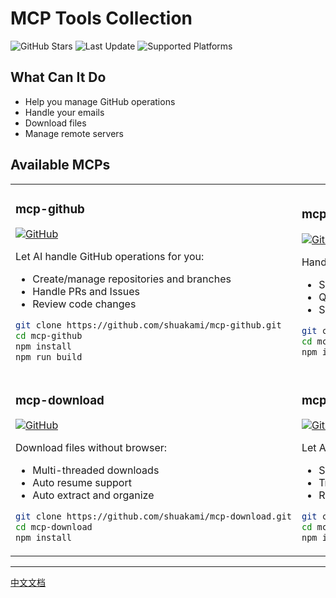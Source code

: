 # MCP Tools Collection

  <img src="https://img.shields.io/github/stars/shuakami/mcp-github?style=flat-square&color=yellow" alt="GitHub Stars" />
  <img src="https://img.shields.io/github/last-commit/shuakami/mcp-github?style=flat-square&color=blue" alt="Last Update" />
  <img src="https://img.shields.io/badge/Platform-Windows%20%7C%20macOS%20%7C%20Linux-orange?style=flat-square" alt="Supported Platforms" />

## What Can It Do

- Help you manage GitHub operations
- Handle your emails
- Download files
- Manage remote servers

## Available MCPs

<table>
<tr>
<td>
<h3>mcp-github</h3>

[![GitHub](https://img.shields.io/badge/View-Repository-2ea44f?style=flat-square)](https://github.com/shuakami/mcp-github)

Let AI handle GitHub operations for you:
- Create/manage repositories and branches
- Handle PRs and Issues
- Review code changes

```bash
git clone https://github.com/shuakami/mcp-github.git
cd mcp-github
npm install
npm run build
```
</td>
<td>
<h3>mcp-mail</h3>

[![GitHub](https://img.shields.io/badge/View-Repository-2ea44f?style=flat-square)](https://github.com/shuakami/mcp-mail)

Handle emails without leaving your editor:
- Send and receive emails
- Quick reply and email management
- Support QQ, Gmail, Outlook, etc.

```bash
git clone https://github.com/shuakami/mcp-mail.git
cd mcp-mail
npm install
```
</td>
</tr>
<tr>
<td>
<h3>mcp-download</h3>

[![GitHub](https://img.shields.io/badge/View-Repository-2ea44f?style=flat-square)](https://github.com/shuakami/mcp-download)

Download files without browser:
- Multi-threaded downloads
- Auto resume support
- Auto extract and organize

```bash
git clone https://github.com/shuakami/mcp-download.git
cd mcp-download
npm install
```
</td>
<td>
<h3>mcp-ssh</h3>

[![GitHub](https://img.shields.io/badge/View-Repository-2ea44f?style=flat-square)](https://github.com/shuakami/mcp-ssh)

Let AI manage your remote servers:
- SSH remote connection and operation
- Tmux session management
- Remote file transfer and management

```bash
git clone https://github.com/shuakami/mcp-ssh.git
cd mcp-ssh
npm install
```
</td>
</tr>
</table>

---

[中文文档](README.md) 